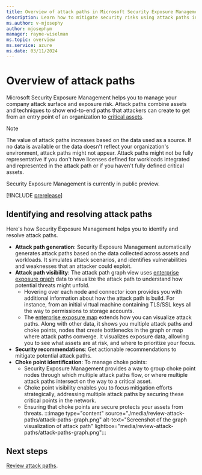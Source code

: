 ```yaml
---
title: Overview of attack paths in Microsoft Security Exposure Management
description: Learn how to mitigate security risks using attack paths in Microsoft Security Exposure Management.
ms.author: v-mjosephy
author: mjosephym
manager: rayne-wiselman
ms.topic: overview
ms.service: azure
ms.date: 03/11/2024
---
```


# Overview of attack paths

Microsoft Security Exposure Management helps you to manage your company attack surface and exposure risk. Attack paths combine assets and techniques to show end-to-end paths that attackers can create to get from an entry point of an organization to [critical assets](critical-asset-management.md).

> [!NOTE]
> The value of attack paths increases based on the data used as a source. If no data is available or the data doesn't reflect your organization's environment, attack paths might not appear. Attack paths might not be fully representative if you don't have licenses defined for workloads integrated and represented in the attack path or if you haven't fully defined critical assets.

Security Exposure Management is currently in public preview.

[!INCLUDE [prerelease](../includes/prerelease.md)]

## Identifying and resolving attack paths

Here's how Security Exposure Management helps you to identify and resolve attack paths.

- **Attack path generation**: Security Exposure Management automatically generates attack paths based on the data collected across assets and workloads. It simulates attack scenarios, and identifies vulnerabilities and weaknesses that an attacker could exploit.
- **Attack path visibility**: The attack path graph view uses [enterprise exposure graph](cross-workload-attack-surfaces.md) data to visualize the attack path to understand how potential threats might unfold.
  - Hovering over each node and connector icon provides you with additional information about how the attack path is build. For instance, from an initial virtual machine containing TLS/SSL keys all the way to permissions to storage accounts.
  - The [enterprise exposure map](enterprise-exposure-map.md) extends how you can visualize attack paths. Along with other data, it shows you multiple attack paths and choke points, nodes that create bottlenecks in the graph or map where attack paths converge. It visualizes exposure data, allowing you to see what assets are at risk, and where to prioritize your focus.
- **Security recommendations**: Get actionable recommendations to mitigate potential attack paths.
- **Choke point identification**: To manage choke points:
  - Security Exposure Management provides a way to group choke point nodes through which multiple attack paths flow, or where multiple attack paths intersect on the way to a critical asset.
  - Choke point visibility enables you to focus mitigation efforts strategically, addressing multiple attack paths by securing these critical points in the network.
  - Ensuring that choke points are secure protects your assets from threats.
:::image type="content" source="./media/review-attack-paths/attack-paths-graph.png" alt-text="Screenshot of the graph visualization of attack path"  lightbox="media/review-attack-paths/attack-paths-graph.png":::

## Next steps

[Review attack paths](review-attack-paths.md).
